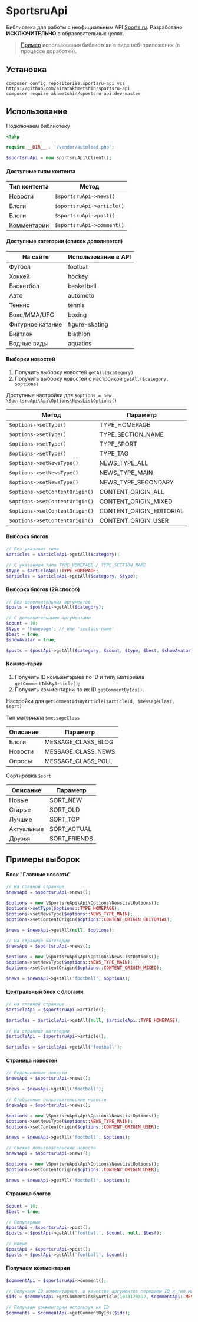 # SportsruApi

Библиотека для работы с неофициальным API [Sports.ru](https://www.sports.ru). Разработано **ИСКЛЮЧИТЕЛЬНО** в образовательных целях.

> [Пример](https://github.com/airatakhmetshin/sports-web) использования библиотеки в виде веб-приложения (в процессе доработки).

## Установка

```
composer config repositories.sportsru-api vcs https://github.com/airatakhmetshin/sportsru-api
composer require akhmetshin/sportsru-api:dev-master
```

## Использование

Подключаем библиотеку

```php
<?php

require __DIR__ . '/vendor/autoload.php';

$sportsruApi = new SportsruApi\Client();
```

#### Доступные типы контента

| Тип контента | Метод                     |
| ------------ | ------------------------- |
| Новости      | `$sportsruApi->news()`    |
| Блоги        | `$sportsruApi->article()` |
| Блоги        | `$sportsruApi->post()`    |
| Комментарии  | `$sportsruApi->comment()` |

#### Доступные категории (список дополняется)

| На сайте         | Использование в API |
| ---------------- | ------------------- |
| Футбол           | football            |
| Хоккей           | hockey              |
| Баскетбол        | basketball          |
| Авто             | automoto            |
| Теннис           | tennis              |
| Бокс/ММА/UFC     | boxing              |
| Фигурное катание | figure-skating      |
| Биатлон          | biathlon            |
| Водные виды      | aquatics            |

#### Выборки новостей
1. Получить выборку новостей `getAll($category)`
1. Получить выборку новостей с настройкой `getAll($category, $options)`

Доступные настройки для `$options = new \SportsruApi\Api\Options\NewsListOptions()`

| Метод                          | Параметр                 |
| ------------------------------ | ------------------------ |
| `$options->setType()`          | TYPE_HOMEPAGE            |
| `$options->setType()`          | TYPE_SECTION_NAME        |
| `$options->setType()`          | TYPE_SPORT               |
| `$options->setType()`          | TYPE_TAG                 |
| `$options->setNewsType()`      | NEWS_TYPE_ALL            |
| `$options->setNewsType()`      | NEWS_TYPE_MAIN           |
| `$options->setNewsType()`      | NEWS_TYPE_SECONDARY      |
| `$options->setContentOrigin()` | CONTENT_ORIGIN_ALL       |
| `$options->setContentOrigin()` | CONTENT_ORIGIN_MIXED     |
| `$options->setContentOrigin()` | CONTENT_ORIGIN_EDITORIAL |
| `$options->setContentOrigin()` | CONTENT_ORIGIN_USER      |

#### Выборка блогов
```php
// Без указания типа
$articles = $articleApi->getAll($category);

// С указанием типа TYPE_HOMEPAGE / TYPE_SECTION_NAME
$type = $articleApi::TYPE_HOMEPAGE;
$articles = $articleApi->getAll($category, $type);
```

#### Выборка блогов (2й способ)
```php
// Без дополнительных аргументов
$posts = $postApi->getAll($category);

// С дополнительными аргументами
$count = 10;
$type = 'homepage'; // или 'section-name'
$best = true;
$showAvatar = true;

$posts = $postApi->getAll($category, $count, $type, $best, $showAvatar);
```

#### Комментарии
1. Получить ID комментариев по ID и типу материала `getCommentIdsByArticle()`;
1. Получить комментарии по их ID `getCommentByIds()`.

Настройки для `getCommentIdsByArticle($articleId, $messageClass, $sort)`

Тип материала `$messageClass`

| Описание | Параметр           |
| -------- | ------------------ |
| Блоги    | MESSAGE_CLASS_BLOG |
| Новости  | MESSAGE_CLASS_NEWS |
| Опросы   | MESSAGE_CLASS_POLL |

Сортировка `$sort`

| Описание   | Параметр     |
| ---------- | ------------ |
| Новые      | SORT_NEW     |
| Старые     | SORT_OLD     |
| Лучшие     | SORT_TOP     |
| Актуальные | SORT_ACTUAL  |
| Друзья     | SORT_FRIENDS |

## Примеры выборок

#### Блок "Главные новости"
```php
// На главной странице
$newsApi = $sportsruApi->news();

$options = new \SportsruApi\Api\Options\NewsListOptions();
$options->setType($options::TYPE_HOMEPAGE);
$options->setNewsType($options::NEWS_TYPE_MAIN);
$options->setContentOrigin($options::CONTENT_ORIGIN_EDITORIAL);

$news = $newsApi->getAll(null, $options);

// На странице категории
$newsApi = $sportsruApi->news();

$options = new \SportsruApi\Api\Options\NewsListOptions();
$options->setNewsType($options::NEWS_TYPE_MAIN);
$options->setContentOrigin($options::CONTENT_ORIGIN_MIXED);

$news = $newsApi->getAll('football', $options);
```

#### Центральный блок с блогами
```php
// На главной странице
$articleApi = $sportsruApi->article();

$articles = $articleApi->getAll(null, $articleApi::TYPE_HOMEPAGE);

// На странице категории
$articleApi = $sportsruApi->article();

$articles = $articleApi->getAll('football');
```

#### Страница новостей
```php
// Редакционные новости
$newsApi = $sportsruApi->news();

$news = $newsApi->getAll('football');

// Отобранные пользовательские новости
$newsApi = $sportsruApi->news();

$options = new \SportsruApi\Api\Options\NewsListOptions();
$options->setNewsType($options::NEWS_TYPE_MAIN);
$options->setContentOrigin($options::CONTENT_ORIGIN_USER);

$news = $newsApi->getAll('football', $options);

// Свежие пользовательские новости
$newsApi = $sportsruApi->news();

$options = new \SportsruApi\Api\Options\NewsListOptions();
$options->setContentOrigin($options::CONTENT_ORIGIN_USER);

$news = $newsApi->getAll('football', $options);
```

#### Страница блогов

```php
$count = 10;
$best = true;

// Популярные
$postApi = $sportsruApi->post();
$posts = $postApi->getAll('football', $count, null, $best);

// Новые
$postApi = $sportsruApi->post();
$posts = $postApi->getAll('football', $count);
```

#### Получаем комментарии

```php
$commentApi = $sportsruApi->comment();

// Получаем ID комментариев, в качестве аргументов передаем ID и тип материала
$ids = $commentApi->getCommentIdsByArticle(1078128392, $commentApi::MESSAGE_CLASS_NEWS);

// Получаем комментарии используя их ID 
$comments = $commentApi->getCommentByIds($ids);
```

